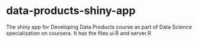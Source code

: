 # data-products-shiny-app
The shiny app for Developing Data Products course as part of Data Science specialization on coursera. It has the files ui.R and server.R
